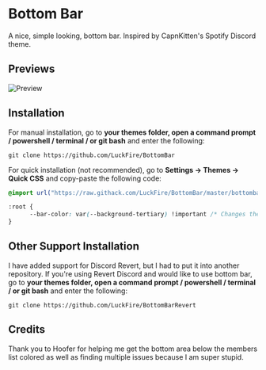 # Bottom Bar
A nice, simple looking, bottom bar. Inspired by CapnKitten's Spotify Discord theme.

## Previews
![Preview](https://media.discordapp.net/attachments/738968109288914976/754510121748398130/unknown.png?width=1539&height=836)

## Installation
For manual installation, go to  **your themes folder, open a command prompt / powershell / terminal / or git bash**  and enter the following:
```
git clone https://github.com/LuckFire/BottomBar
```

For quick installation (not recommended), go to  **Settings -> Themes -> Quick CSS**  and copy-paste the following code:
```css
@import url("https://raw.githack.com/LuckFire/BottomBar/master/bottombar.theme.css")

:root {
      --bar-color: var(--background-tertiary) !important /* Changes the bar color. */
}
```

## Other Support Installation
I have added support for Discord Revert, but I had to put it into another repository. If you're using Revert Discord and would like to use bottom bar, go to  **your themes folder, open a command prompt / powershell / terminal / or git bash**  and enter the following:
```
git clone https://github.com/LuckFire/BottomBarRevert
```

## Credits 
Thank you to Hoofer for helping me get the bottom area below the members list colored as well as finding multiple issues because I am super stupid.
